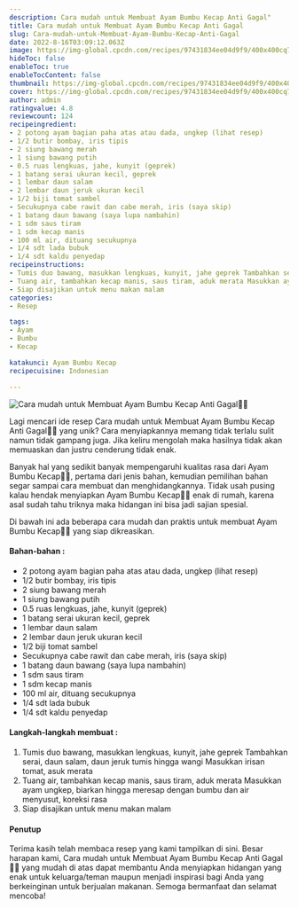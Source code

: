 ```yaml
---
description: Cara mudah untuk Membuat Ayam Bumbu Kecap Anti Gagal"
title: Cara mudah untuk Membuat Ayam Bumbu Kecap Anti Gagal
slug: Cara-mudah-untuk-Membuat-Ayam-Bumbu-Kecap-Anti-Gagal
date: 2022-8-16T03:09:12.063Z
image: https://img-global.cpcdn.com/recipes/97431834ee04d9f9/400x400cq70/photo.jpg
hideToc: false
enableToc: true
enableTocContent: false
thumbnail: https://img-global.cpcdn.com/recipes/97431834ee04d9f9/400x400cq70/photo.jpg
cover: https://img-global.cpcdn.com/recipes/97431834ee04d9f9/400x400cq70/photo.jpg
author: admin
ratingvalue: 4.8
reviewcount: 124
recipeingredient:
- 2 potong ayam bagian paha atas atau dada, ungkep (lihat resep)
- 1/2 butir bombay, iris tipis
- 2 siung bawang merah
- 1 siung bawang putih
- 0.5 ruas lengkuas, jahe, kunyit (geprek)
- 1 batang serai ukuran kecil, geprek
- 1 lembar daun salam
- 2 lembar daun jeruk ukuran kecil
- 1/2 biji tomat sambel
- Secukupnya cabe rawit dan cabe merah, iris (saya skip)
- 1 batang daun bawang (saya lupa nambahin)
- 1 sdm saus tiram
- 1 sdm kecap manis
- 100 ml air, dituang secukupnya
- 1/4 sdt lada bubuk
- 1/4 sdt kaldu penyedap
recipeinstructions:
- Tumis duo bawang, masukkan lengkuas, kunyit, jahe geprek Tambahkan serai, daun salam, daun jeruk tumis hingga wangi Masukkan irisan tomat, asuk merata
- Tuang air, tambahkan kecap manis, saus tiram, aduk merata Masukkan ayam ungkep, biarkan hingga meresap dengan bumbu dan air menyusut, koreksi rasa
- Siap disajikan untuk menu makan malam
categories:
- Resep

tags:
- Ayam
- Bumbu
- Kecap

katakunci: Ayam Bumbu Kecap
recipecuisine: Indonesian

---
```


![Cara mudah untuk Membuat Ayam Bumbu Kecap Anti Gagal👩‍🍳](https://img-global.cpcdn.com/recipes/97431834ee04d9f9/400x400cq70/photo.jpg)

Lagi mencari ide resep Cara mudah untuk Membuat Ayam Bumbu Kecap Anti Gagal👩‍🍳 yang unik? Cara menyiapkannya memang tidak terlalu sulit namun tidak gampang juga. Jika keliru mengolah maka hasilnya tidak akan memuaskan dan justru cenderung tidak enak.

Banyak hal yang sedikit banyak mempengaruhi kualitas rasa dari Ayam Bumbu Kecap👩‍🍳, pertama dari jenis bahan, kemudian pemilihan bahan segar sampai cara membuat dan menghidangkannya. Tidak usah pusing kalau hendak menyiapkan Ayam Bumbu Kecap👩‍🍳 enak di rumah, karena asal sudah tahu triknya maka hidangan ini bisa jadi sajian spesial.

Di bawah ini ada beberapa cara mudah dan praktis untuk membuat Ayam Bumbu Kecap👩‍🍳 yang siap dikreasikan.

<!--inarticleads1-->

#### Bahan-bahan :

- 2 potong ayam bagian paha atas atau dada, ungkep (lihat resep)
- 1/2 butir bombay, iris tipis
- 2 siung bawang merah
- 1 siung bawang putih
- 0.5 ruas lengkuas, jahe, kunyit (geprek)
- 1 batang serai ukuran kecil, geprek
- 1 lembar daun salam
- 2 lembar daun jeruk ukuran kecil
- 1/2 biji tomat sambel
- Secukupnya cabe rawit dan cabe merah, iris (saya skip)
- 1 batang daun bawang (saya lupa nambahin)
- 1 sdm saus tiram
- 1 sdm kecap manis
- 100 ml air, dituang secukupnya
- 1/4 sdt lada bubuk
- 1/4 sdt kaldu penyedap

<!--inarticleads2-->

#### Langkah-langkah membuat :

1. Tumis duo bawang, masukkan lengkuas, kunyit, jahe geprek Tambahkan serai, daun salam, daun jeruk tumis hingga wangi Masukkan irisan tomat, asuk merata
1. Tuang air, tambahkan kecap manis, saus tiram, aduk merata Masukkan ayam ungkep, biarkan hingga meresap dengan bumbu dan air menyusut, koreksi rasa
1. Siap disajikan untuk menu makan malam

#### Penutup

Terima kasih telah membaca resep yang kami tampilkan di sini. Besar harapan kami, Cara mudah untuk Membuat Ayam Bumbu Kecap Anti Gagal👩‍🍳 yang mudah di atas dapat membantu Anda menyiapkan hidangan yang enak untuk keluarga/teman maupun menjadi inspirasi bagi Anda yang berkeinginan untuk berjualan makanan. Semoga bermanfaat dan selamat mencoba!